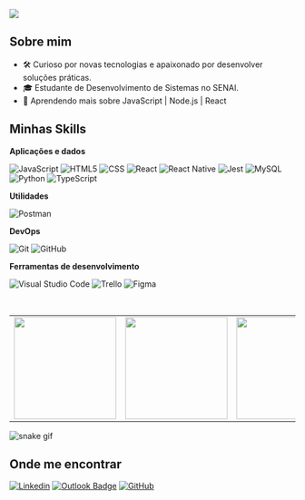 ![](https://komarev.com/ghpvc/?username=iuricode&color=006bed)

## Sobre mim

- 🛠️ Curioso por novas tecnologias e apaixonado por desenvolver soluções práticas.
- 🎓 Estudante de Desenvolvimento de Sistemas no SENAI.
- 🌱 Aprendendo mais sobre JavaScript | Node.js | React

## Minhas Skills

**Aplicações e dados**

![JavaScript](https://img.shields.io/badge/-JavaScript-333333?style=flat&logo=javascript)
![HTML5](https://img.shields.io/badge/-HTML5-333333?style=flat&logo=HTML5)
![CSS](https://img.shields.io/badge/-CSS-333333?style=flat&logo=CSS3&logoColor=1572B6)
![React](https://img.shields.io/badge/-React-333333?style=flat&logo=react)
![React Native](https://img.shields.io/badge/-React%20Native-333333?style=flat&logo=react)
![Jest](https://img.shields.io/badge/-Jest-333333?style=flat&logo=jest)
![MySQL](https://img.shields.io/badge/-MySQL-333333?style=flat&logo=mysql)
![Python](https://img.shields.io/badge/-Python-333333?style=flat&logo=python)
![TypeScript](https://img.shields.io/badge/-TypeScript-333333?style=flat&logo=typescript)


**Utilidades**

![Postman](https://img.shields.io/badge/-Postman-333333?style=flat&logo=postman)

**DevOps**

![Git](https://img.shields.io/badge/-Git-333333?style=flat&logo=git)
![GitHub](https://img.shields.io/badge/-GitHub-333333?style=flat&logo=github)


**Ferramentas de desenvolvimento**

![Visual Studio Code](https://img.shields.io/badge/-Visual%20Studio%20Code-333333?style=flat&logo=visual-studio-code&logoColor=007ACC)
![Trello](https://img.shields.io/badge/-Trello-333333?style=flat&logo=trello&logoColor=007ACC)
![Figma](https://img.shields.io/badge/-Figma-333333?style=flat&logo=figma&logoColor=007ACC)

<br/>
<table>
  <tr>
    <td>
      <img width="180" src="https://media2.giphy.com/media/v1.Y2lkPTc5MGI3NjExMXdvMnI3cjJxd3h6cXpreDBsaGx1aGt1Y2FoYjRtcDE3OHp5Z29yaSZlcD12MV9pbnRlcm5hbF9naWZfYnlfaWQmY3Q9Zw/PQHZH0iHMCmrNhRcE9/giphy.gif">
    </td>
    <td>
      <a href="https://github.com/frnadin" title="Perfil do Fernando">
        <img height="180em" src="https://github-readme-stats.vercel.app/api?username=frnadin&theme=dark&show_icons=true" />
      </a>
    </td>
    <td>
      <img width="180" src="https://media4.giphy.com/media/v1.Y2lkPTc5MGI3NjExNzRzdWtyb29vN2podjR5amNjNGx6dG5hdmxsM2hqMzRhZmo4YWJ4YiZlcD12MV9pbnRlcm5hbF9naWZfYnlfaWQmY3Q9Zw/Y0zTJ7VrKo9P2/giphy.gif">
    </td>
  </tr>
</table>

![snake gif](https://raw.githubusercontent.com/frnadin/frnadin/output/github-contribution-grid-snake.svg?raw=true)



## Onde me encontrar

[![Linkedin](https://img.shields.io/badge/-fernandoGutilla-blue?style=flat-square&logo=Linkedin&logoColor=white&link=https://www.linkedin.com/in/fernandomendesgutilla/)](https://www.linkedin.com/in/fernandomendesgutilla/)
[![Outlook Badge](https://img.shields.io/badge/-fernandogutilla@hotmail.com-0078D4?style=flat-square&logo=Microsoft%20Outlook&logoColor=white&link=mailto:fernandogutilla@hotmail.com)](mailto:fernandogutilla@hotmail.com)
[![GitHub](https://img.shields.io/github/followers/frnadin?label=follow&style=social)](https://github.com/frnadin/)

